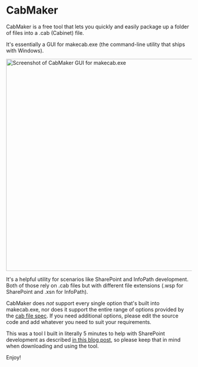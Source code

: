 # CabMaker

CabMaker is a free tool that lets you quickly and easily package up a folder of files into a .cab (Cabinet) file.

It's essentially a GUI for makecab.exe (the command-line utility that ships with Windows).

<img src="https://yieldreturnpost.files.wordpress.com/2022/01/cabmaker-v1.5.png" width="575" alt="Screenshot of CabMaker GUI for makecab.exe" />

It's a helpful utility for scenarios like SharePoint and InfoPath development. Both of those rely on .cab files but with different file extensions (.wsp for SharePoint and .xsn for InfoPath).

CabMaker does _not_ support every single option that's built into makecab.exe, nor does it support the entire range of options provided by the [cab file spec](https://msdn.microsoft.com/en-us/library/bb417343.aspx). If you need additional options, please edit the source code and add whatever you need to suit your requirements.

This was a tool I built in literally 5 minutes to help with SharePoint development as described [in this blog post](https://yieldreturnpost.wordpress.com/2016/06/22/free-tool-to-create-cab-file-from-folder/), so please keep that in mind when downloading and using the tool.

Enjoy!
